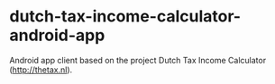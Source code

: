 # dutch-tax-income-calculator-android-app
Android app client based on the project Dutch Tax Income Calculator (http://thetax.nl).
